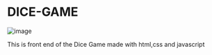 # DICE-GAME
![image](https://user-images.githubusercontent.com/62851436/209512387-d9948b35-6de7-453e-a48b-96bcb61ae080.png)

This is front end of the Dice Game made with html,css and javascript 
